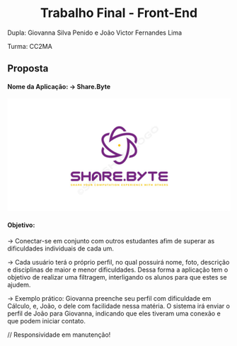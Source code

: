 # <center>Trabalho Final - Front-End<center>
Dupla: Giovanna Silva Penido e João Victor Fernandes Lima

Turma: CC2MA

## Proposta
#### Nome da Aplicação: -> Share.Byte


![Alt text](image-1.png)
#### Objetivo: 
-> Conectar-se em conjunto com outros estudantes afim de superar as dificuldades individuais de cada um.

-> Cada usuário terá o próprio perfil, no qual possuirá nome, foto, descrição e disciplinas de maior e menor dificuldades. Dessa forma a aplicação tem o objetivo de realizar uma filtragem, interligando os alunos para que estes se ajudem. 

-> Exemplo prático: Giovanna preenche seu perfil com dificuldade em Cálculo, e, João, o dele com facilidade nessa matéria. O sistema irá enviar o perfil de João para Giovanna, indicando que eles tiveram uma conexão e que podem iniciar contato. 

// Responsividade em manutenção!
